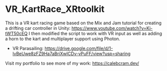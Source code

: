 # VR_KartRace_XRtoolkit
 This is a VR kart racing game based on the Mix and Jam tutorial for creating a drifting car controller in Unity: https://www.youtube.com/watch?v=Ki-tWT50cEQ     I then modified the script to work with VR input as well as adding a horn to the kart and multiplayer support using Photon. 
 - VR Parasailing: https://drive.google.com/file/d/1-lvBeUwe8zFZ9Ha7aBriXwICDv-vPuFF/view?usp=sharing

Visit my portfolio to see more of my work: https://calebcram.dev/
